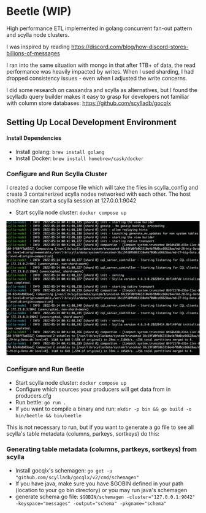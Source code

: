 Beetle (WIP)
===================

High performance ETL implemented in golang concurrent fan-out pattern and scylla node clusters.

I was inspired by reading https://discord.com/blog/how-discord-stores-billions-of-messages

I ran into the same situation with mongo in that after 1TB+ of data, the read performance was heavily impacted by writes. When I used sharding, I had dropped consistency issues - even when I adjusted the write concerns.

I did some research on cassandra and scylla as alternatives, but I found the scylladb query builder makes it easy to grasp for developers not familiar with column store databases: https://github.com/scylladb/gocqlx

## Setting Up Local Development Environment

#### Install Dependencies
* Install golang: `brew install golang`
* Install Docker: `brew install homebrew/cask/docker`


### Configure and Run Scylla Cluster

I created a docker compose file which will take the files in scylla_config and create 3 containerized scylla nodes networked with each other. The host machine can start a scylla session at 127.0.0.1:9042

* Start scylla node cluster: `docker compose up`

![ScreenShot](https://github.com/jeraldrich/beetle/blob/main/docker_scylla_cluster.png)


### Configure and Run Beetle
* Start scylla node cluster: `docker compose up`
* Configure which sources your producers will get data from in producers.cfg
* Run bettle: `go run .`
* If you want to compile a binary and run: `mkdir -p bin && go build -o bin/beetle && bin/beetle`

This is not necessary to run, but if you want to generate a go file to see all scylla's table metadata (columns, parkeys, sortkeys) do this:
### Generating table metadata (columns, partkeys, sortkeys) from scylla
* Install gocqlx's schemagen: `go get -u "github.com/scylladb/gocqlx/v2/cmd/schemagen"`
* If you have java, make sure you have $GOBIN defined in your path (location to your go bin directory) or you may run java's schemagen
* generate schema go file: `$GOBIN/schemagen -cluster="127.0.0.1:9042" -keyspace="messages" -output="schema" -pkgname="schema"`
